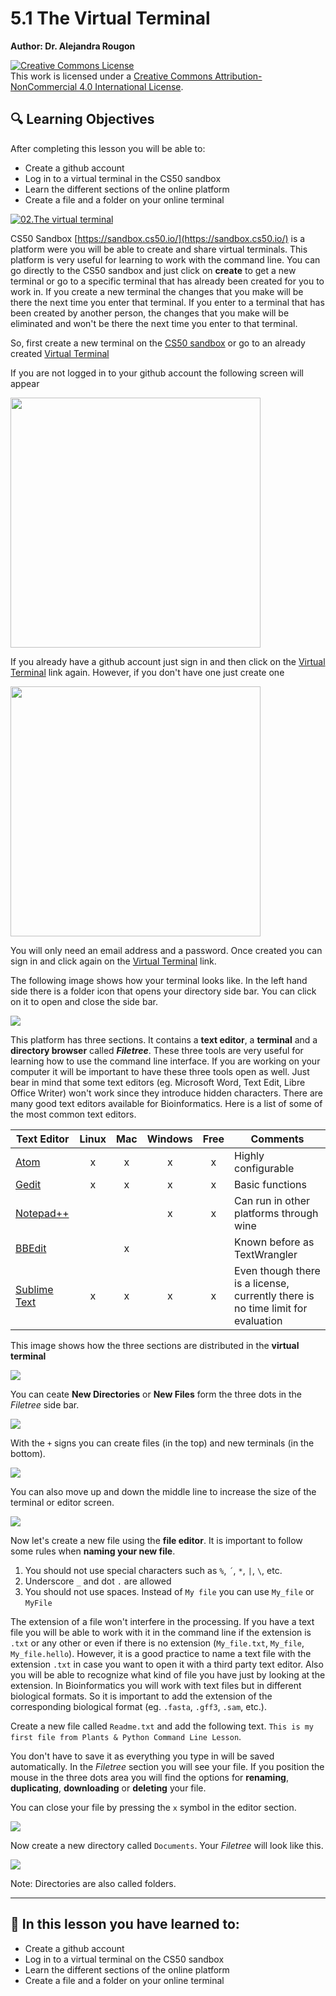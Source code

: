 # 5.1 The Virtual Terminal

**Author:  Dr. Alejandra Rougon**

<a rel="license" href="http://creativecommons.org/licenses/by-nc/4.0/"><img alt="Creative Commons License" style="border-width:0" src="https://i.creativecommons.org/l/by-nc/4.0/88x31.png" /></a><br />This work is licensed under a <a rel="license" href="http://creativecommons.org/licenses/by-nc/4.0/">Creative Commons Attribution-NonCommercial 4.0 International License</a>.


## 🔍 **Learning Objectives**

After completing this lesson you will be able to:

* Create a github account
* Log in to a virtual terminal in the CS50 sandbox
* Learn the different sections of the online platform
* Create a file and a folder on your online terminal


 [![02.The virtual terminal](https://github.com/alerougon/ObjectStorage/blob/main/PP_CommandLine/MiniaturasVideos/Slide2.png?raw=true)](https://youtube.com/embed/hab9-Mxag1I "02. The virtual Terminal")

CS50 Sandbox [https://sandbox.cs50.io/](https://sandbox.cs50.io/) is a platform were you will be able to create and share virtual terminals. This platform is very useful for learning to work with the command line. You can go directly to the CS50 sandbox and just click on **create** to get a new terminal or go to a specific terminal that has already been created for you to work in. If you create a new terminal the changes that you make will be there the next time you enter that terminal. If you enter to a terminal that has been created by another person, the changes that you make will be eliminated and won't be there the next time you enter to that terminal.

So, first create a new terminal on the [CS50 sandbox](https://sandbox.cs50.io/) or go to an already created [Virtual Terminal](https://bit.ly/3d9BRCG)

If you are not logged in to your github account the following screen will appear

<img src="https://github.com/alerougon/ObjectStorage/blob/main/PP_CommandLine/02.SignInSandbox.png?raw=true" width=400/>

If you already have a github account just sign in and then click on the [Virtual Terminal](https://bit.ly/3d9BRCG) link again. However, if you don't have one just create one 

<img src="https://github.com/alerougon/ObjectStorage/blob/main/PP_CommandLine/03.CreateAccount.png?raw=true" width=400/>

You will only need an email address and a password. Once created you can sign in and click again on the [Virtual Terminal](https://bit.ly/3d9BRCG) link.


The following image shows how your terminal looks like. In the left hand side there is a folder icon that opens your directory side bar. You can click on it to open and close the side bar.

![](https://github.com/alerougon/ObjectStorage/blob/main/PP_CommandLine/01.OpenDirSidebar.png?raw=true)

This platform has three sections. It contains a **text editor**, a **terminal** and a **directory browser** called ***Filetree***. These three tools are very useful for learning how to use the command line interface. If you are working on your computer it will be important to have these three tools open as well. Just bear in mind that some text editors (eg. Microsoft Word, Text Edit, Libre Office Writer) won't work since they introduce hidden characters. There are many good text editors available for Bioinformatics. Here is a list of some of the most common text editors.

| Text Editor | Linux | Mac | Windows | Free | Comments                                |
|-------------|:-------:|:-----:|:---------:|:------:|-----------------------------------------|
| [Atom](https://atom.io/)        | x     | x   | x       | x    | Highly configurable                     |
| [Gedit](https://wiki.gnome.org/Apps/Gedit)       | x     | x   | x       | x    | Basic functions                         |
| [Notepad++](https://notepad-plus-plus.org/)   |       |     | x       | x    | Can run in other platforms through wine |
| [BBEdit](https://www.barebones.com/products/bbedit/)      |       | x   |         |      | Known before as TextWrangler            |
| [Sublime Text](https://www.sublimetext.com/) | x | x | x | x | Even though there is a license, currently there is no time limit for evaluation |




This image shows how the three sections are distributed in the **virtual terminal**

![](https://github.com/alerougon/ObjectStorage/blob/main/PP_CommandLine/04.SandboxParts.png?raw=true)

You can ceate **New Directories** or **New Files** form the three dots in the *Filetree* side bar.

![](https://github.com/alerougon/ObjectStorage/blob/main/PP_CommandLine/08.FileDirectory.png?raw=true)

With the `+` signs you can create files (in the top) and new terminals  (in the bottom).

![](https://github.com/alerougon/ObjectStorage/blob/main/PP_CommandLine/05.SandboxCreate.png?raw=true)

You can also move up and down the middle line to increase the size of the terminal or editor screen.

![](https://github.com/alerougon/ObjectStorage/blob/main/PP_CommandLine/06.BiggerScreen.png?raw=true)


Now let's create a new file using the **file editor**. It is important to follow some rules when **naming your new file**. 

1. You should not use special characters such as `%`, `´`, `*`, `|`, `\`, etc.
2. Underscore `_` and dot `.` are allowed
3. You should not use spaces. Instead of `My file` you can use `My_file` or `MyFile`

The extension of a file won't interfere in the processing. If you have a text file you will be able to work with it in the command line if the extension is `.txt` or any other or even if there is no extension (`My_file.txt`, `My_file`, `My_file.hello`). However, it is a good practice to name a text file with the extension `.txt` in case you want to open it with a third party text editor. Also you will be able to recognize what kind of file you have just by looking at the extension. In Bioinformatics you will work with text files but in different biological formats. So it is important to add the extension of the corresponding biological format (eg. `.fasta`, `.gff3`, `.sam`, etc.).


Create a new file called `Readme.txt` and add the following text. `This is my first file from Plants & Python Command Line Lesson`.
	
You don't have to save it as everything you type in will be saved automatically. In the *Filetree* section you will see your file. If you position the mouse in the three dots area you will find the options for **renaming**, **duplicating**, **downloading** or **deleting** your file.
		
You can close your file by pressing the `x` symbol in the editor section.
	
  ![](https://github.com/alerougon/ObjectStorage/blob/main/PP_CommandLine/09.CreateReadme.png?raw=true)

	
Now create a new directory called `Documents`. Your *Filetree* will look like this.

  ![](https://github.com/alerougon/ObjectStorage/blob/main/PP_CommandLine/10.DocFolder.png?raw=true)

Note: Directories are also called folders.

---------

## 🔑 **In this lesson you have learned to:**

* Create a github account
* Log in to a virtual terminal on the CS50 sandbox
* Learn the different sections of the online platform
* Create a file and a folder on your online terminal



